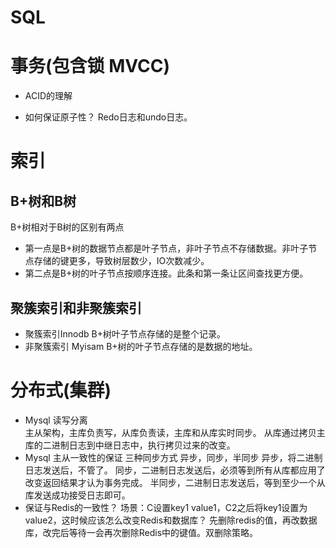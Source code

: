 # SQL
# 事务(包含锁 MVCC)
- ACID的理解

- 如何保证原子性？
  Redo日志和undo日志。

# 索引
## B+树和B树
B+树相对于B树的区别有两点  
- 第一点是B+树的数据节点都是叶子节点，非叶子节点不存储数据。非叶子节点存储的键更多，导致树层数少，IO次数减少。
- 第二点是B+树的叶子节点按顺序连接。此条和第一条让区间查找更方便。
## 聚簇索引和非聚簇索引
- 聚簇索引Innodb B+树叶子节点存储的是整个记录。
- 非聚簇索引 Myisam B+树的叶子节点存储的是数据的地址。

# 分布式(集群)
- Mysql 读写分离  
  主从架构，主库负责写，从库负责读，主库和从库实时同步。
  从库通过拷贝主库的二进制日志到中继日志中，执行拷贝过来的改变。
- Mysql 主从一致性的保证
  三种同步方式  异步，同步，半同步
  异步，将二进制日志发送后，不管了。
  同步，二进制日志发送后，必须等到所有从库都应用了改变返回结果才认为事务完成。
  半同步，二进制日志发送后，等到至少一个从库发送成功接受日志即可。
- 保证与Redis的一致性？
  场景：C设置key1 value1，C2之后将key1设置为value2，这时候应该怎么改变Redis和数据库？
  先删除redis的值，再改数据库，改完后等待一会再次删除Redis中的键值。双删除策略。
